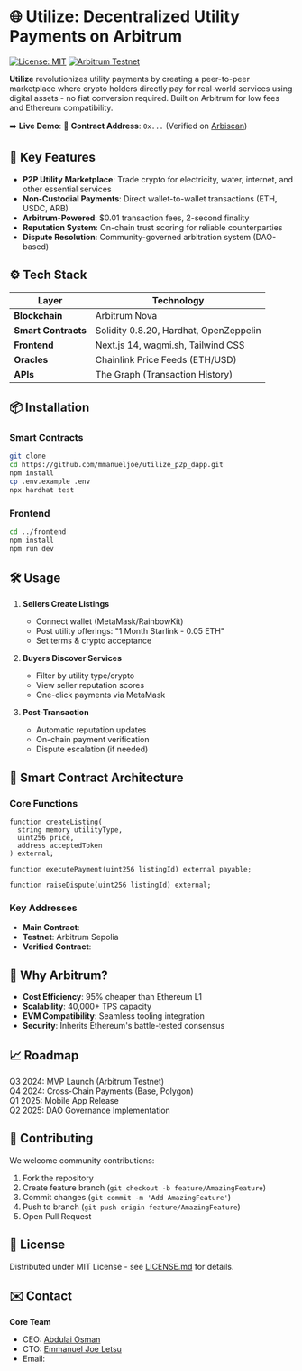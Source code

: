 
# 🌐 Utilize: Decentralized Utility Payments on Arbitrum

[![License: MIT](https://img.shields.io/badge/License-MIT-yellow.svg)](https://opensource.org/licenses/MIT)
[![Arbitrum Testnet](https://img.shields.io/badge/Testnet-Arbitrum_Sepolia-blue)](https://sepolia.arbiscan.io/)

**Utilize** revolutionizes utility payments by creating a peer-to-peer marketplace where crypto holders directly pay for real-world services using digital assets - no fiat conversion required. Built on Arbitrum for low fees and Ethereum compatibility.

➡️ **Live Demo**:
📜 **Contract Address**: `0x...` (Verified on [Arbiscan](https://sepolia.arbiscan.io))



## 🚀 Key Features

- **P2P Utility Marketplace**: Trade crypto for electricity, water, internet, and other essential services
- **Non-Custodial Payments**: Direct wallet-to-wallet transactions (ETH, USDC, ARB)
- **Arbitrum-Powered**: $0.01 transaction fees, 2-second finality
- **Reputation System**: On-chain trust scoring for reliable counterparties
- **Dispute Resolution**: Community-governed arbitration system (DAO-based)

## ⚙️ Tech Stack

| Layer               | Technology                          |
|---------------------|-------------------------------------|
| **Blockchain**      | Arbitrum Nova                       |
| **Smart Contracts** | Solidity 0.8.20, Hardhat, OpenZeppelin |
| **Frontend**        | Next.js 14, wagmi.sh, Tailwind CSS  |
| **Oracles**         | Chainlink Price Feeds (ETH/USD)     |
| **APIs**            | The Graph (Transaction History)     |

## 📦 Installation

### Smart Contracts
```bash
git clone
cd https://github.com/mmanueljoe/utilize_p2p_dapp.git
npm install
cp .env.example .env 
npx hardhat test
```

### Frontend
```bash
cd ../frontend
npm install
npm run dev
```

## 🛠️ Usage

1. **Sellers Create Listings**
   - Connect wallet (MetaMask/RainbowKit)
   - Post utility offerings: "1 Month Starlink - 0.05 ETH"
   - Set terms & crypto acceptance

2. **Buyers Discover Services**
   - Filter by utility type/crypto
   - View seller reputation scores
   - One-click payments via MetaMask

3. **Post-Transaction**
   - Automatic reputation updates
   - On-chain payment verification
   - Dispute escalation (if needed)

## 📜 Smart Contract Architecture

### Core Functions
```solidity
function createListing(
  string memory utilityType,
  uint256 price,
  address acceptedToken
) external;

function executePayment(uint256 listingId) external payable;

function raiseDispute(uint256 listingId) external;
```

### Key Addresses
- **Main Contract**: 
- **Testnet**: Arbitrum Sepolia
- **Verified Contract**:

## 🌟 Why Arbitrum?

- **Cost Efficiency**: 95% cheaper than Ethereum L1
- **Scalability**: 40,000+ TPS capacity
- **EVM Compatibility**: Seamless tooling integration
- **Security**: Inherits Ethereum's battle-tested consensus

## 📈 Roadmap

Q3 2024: MVP Launch (Arbitrum Testnet)  
Q4 2024: Cross-Chain Payments (Base, Polygon)  
Q1 2025: Mobile App Release  
Q2 2025: DAO Governance Implementation

## 🤝 Contributing

We welcome community contributions:
1. Fork the repository
2. Create feature branch (`git checkout -b feature/AmazingFeature`)
3. Commit changes (`git commit -m 'Add AmazingFeature'`)
4. Push to branch (`git push origin feature/AmazingFeature`)
5. Open Pull Request

## 📄 License

Distributed under MIT License - see [LICENSE.md](LICENSE.md) for details.

## ✉️ Contact

**Core Team**  
- CEO: [Abdulai Osman](https://github.com/Abduali059)    
- CTO: [Emmanuel Joe Letsu](https://github.com/mmanueljoe)  
- Email:

```